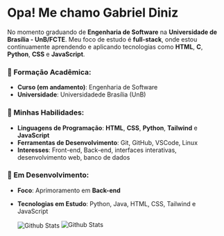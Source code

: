 # Opa! Me chamo Gabriel Diniz

No momento graduando de **Engenharia de Software** na **Universidade de Brasília - UnB/FCTE**. Meu foco de estudo é **full-stack**, onde estou continuamente aprendendo e aplicando tecnologias como **HTML**, **C**, **Python**, **CSS** e **JavaScript**.

### 📓 Formação Acadêmica:
- **Curso (em andamento)**: Engenharia de Software
- **Universidade**: Universidadede Brasília (UnB)

### 🔧 Minhas Habilidades:
- **Linguagens de Programação**: **HTML**, **CSS**, **Python**, **Tailwind** e **JavaScript**
- **Ferramentas de Desenvolvimento**: Git, GitHub, VSCode, Linux
- **Interesses**: Front-end, Back-end, interfaces interativas, desenvolvimento web, banco de dados

### 🔭 Em Desenvolvimento:
- **Foco**: Aprimoramento em **Back-end**
- **Tecnologias em Estudo**: Python, Java, HTML, CSS, Tailwind e JavaScript

  <tr>
    <td>
      <img
        align="center"
        src="https://github-readme-stats.vercel.app/api?username=GabrielDiniz12&theme=dark&hide_border=false&include_all_commits=true"
        alt="Github Stats"
      />
    </td>
    <td>
      <img
        align="top"
        src="https://github-readme-stats.vercel.app/api/top-langs/?username=GabrielDiniz12&theme=dark&hide_border=false&include_all_commits=true&count_private=true&layout=compact"
        alt="Github Stats"
      />
    </td>
